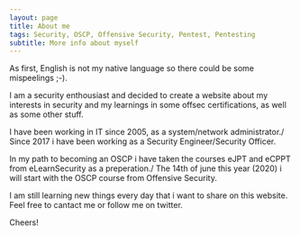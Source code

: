 ```yaml
---
layout: page
title: About me
tags: Security, OSCP, Offensive Security, Pentest, Pentesting
subtitle: More info about myself
---
```

As first, English is not my native language so there could be some mispeelings ;-).

I am a security enthousiast and decided to create a website about my interests in security and my learnings in some offsec certifications, as well as some other stuff.

I have been working in IT since 2005, as a system/network administrator./
Since 2017 i have been working as a Security Engineer/Security Officer.

In my path to becoming an OSCP i have taken the courses eJPT and eCPPT from eLearnSecurity as a preperation./
The 14th of june this year (2020) i will start with the OSCP course from Offensive Security.

I am still learning new things every day that i want to share on this website.
Feel free to cantact me or follow me on twitter.

Cheers!
